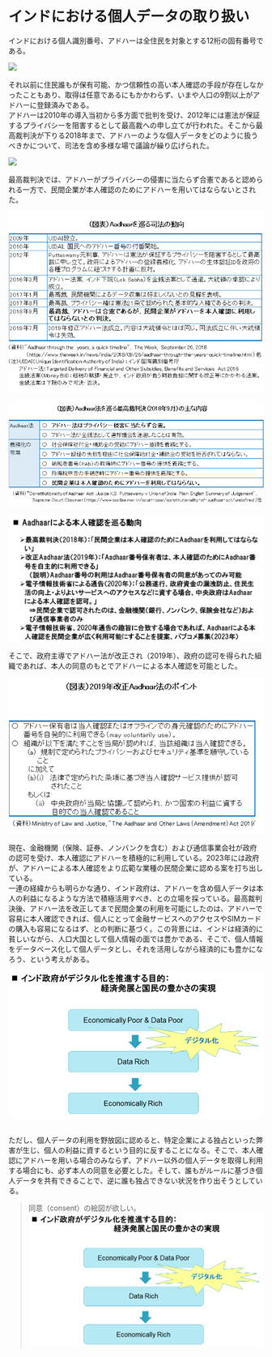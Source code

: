 # インドにおける個人データの取り扱い

インドにおける個人識別番号、アドハーは全住民を対象とする12桁の固有番号である。

![](../images/Aadhaar.png)

それ以前に住民誰もが保有可能、かつ信頼性の高い本人確認の手段が存在しなかったこともあり、取得は任意であるにもかかわらず、いまや人口の9割以上がアドハーに登録済みである。
<br>
アドハーは2010年の導入当初から多方面で批判を受け、2012年には憲法が保証するプライバシーを阻害するとして最高裁への申し立てが行われた。そこから最高裁判決が下りる2018年まで、アドハーのような個人データをどのように扱うべきかについて、司法を含め多様な場で議論が繰り広げられた。

![](../images/Aadhaar.png)

最高裁判決では、アドハーがプライバシーの侵害に当たらず合憲であると認められる一方で、民間企業が本人確認のためにアドハーを用いてはならないとされた。

![](../images/Aadhaarと最高裁.png)

![](../images/Aadhaarと最高裁判決の概要.png)

![](../images/Aadhaarと最高裁判決の詳細.png)


そこで、政府主導でアドハー法が改正され（2019年）、政府の認可を得られた組織であれば、本人の同意のもとでアドハーによる本人確認を可能とした。

![](../images/Aadhaarと最高裁改正ポイント.png)

現在、金融機関（保険、証券、ノンバンクを含む）および通信事業会社が政府の認可を受け、本人確認にアドハーを積極的に利用している。2023年には政府が、アドハーによる本人確認をより広範な業種の民間企業に認める案を打ち出している。
<br>
一連の経緯からも明らかな通り、インド政府は、アドハーを含め個人データは本人の利益になるような方法で積極活用すべき、との立場を採っている。最高裁判決後、アドハー法を改正してまで民間企業の利用を可能にしたのは、アドハーで容易に本人確認できれば、個人にとって金融サービスへのアクセスやSIMカードの購入も容易になるはず、との判断に基づく。この背景には、インドは経済的に貧しいながら、人口大国として個人情報の面では豊かである、そこで、個人情報をデータベース化して個人データとし、それを活用しながら経済的にも豊かになろう、という考えがある。

![](../images/インド政府の基本姿勢0.PNG)

<br>
ただし、個人データの利用を野放図に認めると、特定企業による独占といった弊害が生じ、個人の利益に資するという目的に反することになる。そこで、本人確認にアドハーを用いる場合のみならず、アドハー以外の個人データを取得し利用する場合にも、必ず本人の同意を必要とした。そして、誰もがルールに基づき個人データを共有できることで、逆に誰も独占できない状況を作り出そうとしている。

> 同意（consent）の絵図が欲しい。
![](../images/インド政府の基本姿勢0.PNG)
